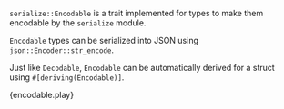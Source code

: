 `serialize::Encodable` is a trait implemented for types to make them encodable
by the `serialize` module.

`Encodable` types can be serialized into JSON using
`json::Encoder::str_encode`.

Just like `Decodable`, `Encodable` can be automatically derived for a struct
using `#[deriving(Encodable)]`.

{encodable.play}
